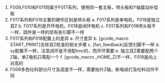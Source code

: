 <!--
 * @Author: 
 * @Date: 2024-09-05 10:21:25
 * @LastEditors: felice.liang liangruzhao@creality.com
 * @LastEditTime: 2024-09-05 10:32:45
 * @FilePath: /pyhton/F018_python/kl_klipper_440x/config/F018和F017系列的差异说明.md
 * @Description: 这是默认设置,请设置`customMade`, 打开koroFileHeader查看配置 进行设置: https://github.com/OBKoro1/koro1FileHeader/wiki/%E9%85%8D%E7%BD%AE
-->
1. F009,F010和F011同属于F017系列，使用同一套主板，喷头板和Y轴震动补偿板
2. F017系列和F018主要的硬件区别是喷头板
    a. F017系列是单电机，F018是独立双Z
    b. F017系列是开环电机，F018是闭环电机
    c. F017系列和F018喷头板不一样，固件是一样的但有些引脚不一样
3. F017系列和F018配置上的差异
    a. 尺寸差异
    b. [gcode_macro START_PRINT]去除双Z校准的相关步骤
    c. [fan_feedback]反馈引脚不一样
    d. xy配置不一样，注意闭环是不用配tmc的，而开环需要
    e. 独立双Z需要配两个Z轴，单Z电机只需配一个
    f. [gcode_macro _HOME_Z]不一样，F018是向上对高的
4. F009多色吐料部分尺寸及高度不一样，需要抬升Z轴，断电续打及吐料动作不同